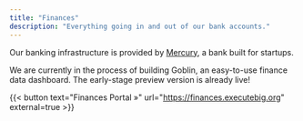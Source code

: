 ```yaml
---
title: "Finances"
description: "Everything going in and out of our bank accounts."
---
```


Our banking infrastructure is provided by [Mercury](https://mercury.com/), a bank built for startups. 

We are currently in the process of building Goblin, an easy-to-use finance data dashboard. The early-stage preview version is 
already live! 

{{< button text="Finances Portal »" url="https://finances.executebig.org" external=true >}}